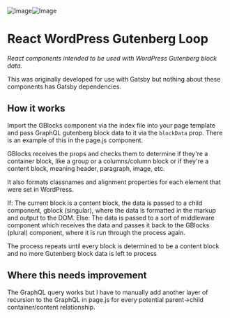 ![Image](https://imgur.com/a/ZWlq5IB)![Image](https://imgur.com/a/NKSItnr)

# React WordPress Gutenberg Loop
*React components intended to be used with WordPress Gutenberg block data.*

This was originally developed for use with Gatsby but nothing about these components has Gatsby dependencies.

## How it works
Import the GBlocks component via the index file into your page template and pass GraphQL gutenberg block data to it via the `blockData` prop. There is an example of this in the page.js component.

GBlocks receives the props and checks them to determine if they're a container block, like a group or a columns/column block or if they're a content block, meaning header, paragraph, image, etc.

It also formats classnames and alignment properties for each element that were set in WordPress.

If:
  The current block is a content block, the data is passed to a child component, gblock (singular), where the data is formatted in the markup and output to the DOM.
Else:
  The data is passed to a sort of middleware component which receives the data and passes it back to the GBlocks (plural) component, where it is run through the process again.
  
The process repeats until every block is determined to be a content block and no more Gutenberg block data is left to process

## Where this needs improvement
The GraphQL query works but I have to manually add another layer of recursion to the GraphQL in page.js for every potential parent->child container/content relationship.
